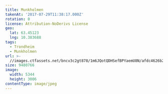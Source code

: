 ```yaml
---
title: Munkholmen
takenAt: '2017-07-29T11:38:17.000Z'
rotation: 0
license: Attribution-NoDerivs License
geo:
  lat: 63.45123
  lng: 10.383688
tags:
  - Trondheim
  - Munkholmen
url: >-
  //images.ctfassets.net/bncv3c2gt878/1m6JQotQDHSefBPYaemU8N/afdc4626b2964868f75e736e258efcb1/munkholmen_36246505825_o
size: 9480766
image:
  width: 5344
  height: 3006
contentType: image/jpeg
---
```


